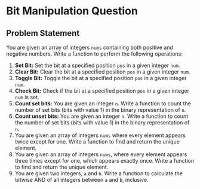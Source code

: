 # Bit Manipulation Question

## Problem Statement

You are given an array of integers `nums` containing both positive and negative numbers. Write a function to perform the following operations:

1. **Set Bit:** Set the bit at a specified position `pos` in a given integer `num`.
2. **Clear Bit:** Clear the bit at a specified position `pos` in a given integer `num`.
3. **Toggle Bit:** Toggle the bit at a specified position `pos` in a given integer `num`.
4. **Check Bit:** Check if the bit at a specified position `pos` in a given integer `num` is set.
5. **Count set bits:** You are given an integer `n`. Write a function to count the number of set bits (bits with value 1) in the binary representation of `n`.
6. **Count unset bits:** You are given an integer `n`. Write a function to count the number of set bits (bits with value 1) in the binary representation of `n`.
7. You are given an array of integers `nums` where every element appears twice except for one. Write a function to find and return the unique element.
8. You are given an array of integers `nums`, where every element appears three times except for one, which appears exactly once. Write a function to find and return the unique element.
9. You are given two integers, `a` and `b`. Write a function to calculate the bitwise AND of all integers between `a` and `b`, inclusive.

